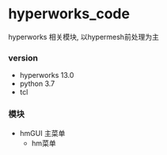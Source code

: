 # hyperworks_code
hyperworks 相关模块, 以hypermesh前处理为主  

### version
+ hyperworks 13.0
+ python 3.7
+ tcl

### 模块
+ hmGUI 主菜单
	+ hm菜单


